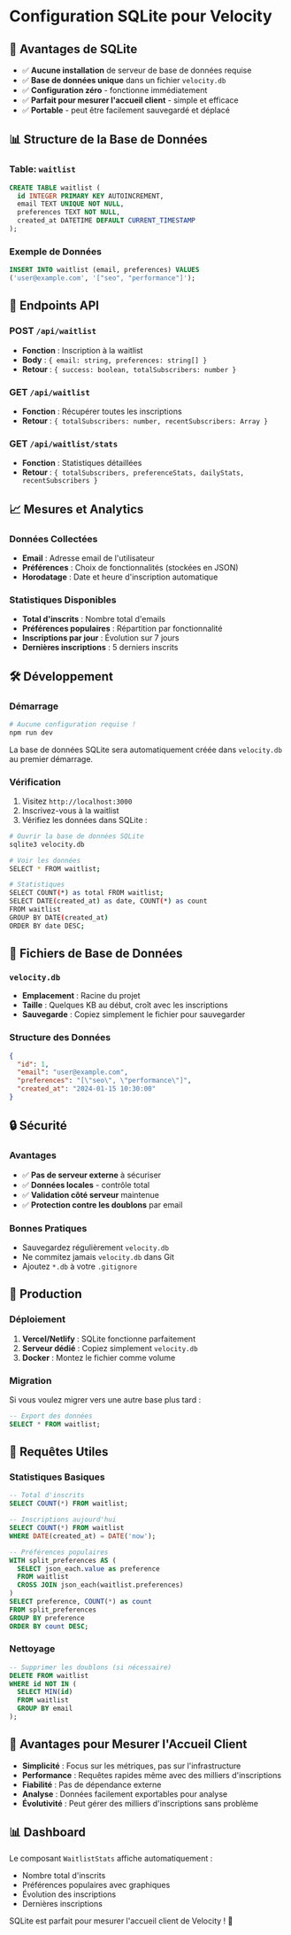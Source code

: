 # Configuration SQLite pour Velocity

## 🚀 Avantages de SQLite

- ✅ **Aucune installation** de serveur de base de données requise
- ✅ **Base de données unique** dans un fichier `velocity.db`
- ✅ **Configuration zéro** - fonctionne immédiatement
- ✅ **Parfait pour mesurer l'accueil client** - simple et efficace
- ✅ **Portable** - peut être facilement sauvegardé et déplacé

## 📊 Structure de la Base de Données

### Table: `waitlist`
```sql
CREATE TABLE waitlist (
  id INTEGER PRIMARY KEY AUTOINCREMENT,
  email TEXT UNIQUE NOT NULL,
  preferences TEXT NOT NULL,
  created_at DATETIME DEFAULT CURRENT_TIMESTAMP
);
```

### Exemple de Données
```sql
INSERT INTO waitlist (email, preferences) VALUES 
('user@example.com', '["seo", "performance"]');
```

## 🔧 Endpoints API

### POST `/api/waitlist`
- **Fonction** : Inscription à la waitlist
- **Body** : `{ email: string, preferences: string[] }`
- **Retour** : `{ success: boolean, totalSubscribers: number }`

### GET `/api/waitlist`
- **Fonction** : Récupérer toutes les inscriptions
- **Retour** : `{ totalSubscribers: number, recentSubscribers: Array }`

### GET `/api/waitlist/stats`
- **Fonction** : Statistiques détaillées
- **Retour** : `{ totalSubscribers, preferenceStats, dailyStats, recentSubscribers }`

## 📈 Mesures et Analytics

### Données Collectées
- **Email** : Adresse email de l'utilisateur
- **Préférences** : Choix de fonctionnalités (stockées en JSON)
- **Horodatage** : Date et heure d'inscription automatique

### Statistiques Disponibles
- **Total d'inscrits** : Nombre total d'emails
- **Préférences populaires** : Répartition par fonctionnalité
- **Inscriptions par jour** : Évolution sur 7 jours
- **Dernières inscriptions** : 5 derniers inscrits

## 🛠️ Développement

### Démarrage
```bash
# Aucune configuration requise !
npm run dev
```

La base de données SQLite sera automatiquement créée dans `velocity.db` au premier démarrage.

### Vérification
1. Visitez `http://localhost:3000`
2. Inscrivez-vous à la waitlist
3. Vérifiez les données dans SQLite :
```bash
# Ouvrir la base de données SQLite
sqlite3 velocity.db

# Voir les données
SELECT * FROM waitlist;

# Statistiques
SELECT COUNT(*) as total FROM waitlist;
SELECT DATE(created_at) as date, COUNT(*) as count 
FROM waitlist 
GROUP BY DATE(created_at) 
ORDER BY date DESC;
```

## 📁 Fichiers de Base de Données

### `velocity.db`
- **Emplacement** : Racine du projet
- **Taille** : Quelques KB au début, croît avec les inscriptions
- **Sauvegarde** : Copiez simplement le fichier pour sauvegarder

### Structure des Données
```json
{
  "id": 1,
  "email": "user@example.com",
  "preferences": "[\"seo\", \"performance\"]",
  "created_at": "2024-01-15 10:30:00"
}
```

## 🔒 Sécurité

### Avantages
- ✅ **Pas de serveur externe** à sécuriser
- ✅ **Données locales** - contrôle total
- ✅ **Validation côté serveur** maintenue
- ✅ **Protection contre les doublons** par email

### Bonnes Pratiques
- Sauvegardez régulièrement `velocity.db`
- Ne commitez jamais `velocity.db` dans Git
- Ajoutez `*.db` à votre `.gitignore`

## 🚀 Production

### Déploiement
1. **Vercel/Netlify** : SQLite fonctionne parfaitement
2. **Serveur dédié** : Copiez simplement `velocity.db`
3. **Docker** : Montez le fichier comme volume

### Migration
Si vous voulez migrer vers une autre base plus tard :
```sql
-- Export des données
SELECT * FROM waitlist;
```

## 📝 Requêtes Utiles

### Statistiques Basiques
```sql
-- Total d'inscrits
SELECT COUNT(*) FROM waitlist;

-- Inscriptions aujourd'hui
SELECT COUNT(*) FROM waitlist 
WHERE DATE(created_at) = DATE('now');

-- Préférences populaires
WITH split_preferences AS (
  SELECT json_each.value as preference
  FROM waitlist
  CROSS JOIN json_each(waitlist.preferences)
)
SELECT preference, COUNT(*) as count
FROM split_preferences
GROUP BY preference
ORDER BY count DESC;
```

### Nettoyage
```sql
-- Supprimer les doublons (si nécessaire)
DELETE FROM waitlist 
WHERE id NOT IN (
  SELECT MIN(id) 
  FROM waitlist 
  GROUP BY email
);
```

## 🎯 Avantages pour Mesurer l'Accueil Client

- **Simplicité** : Focus sur les métriques, pas sur l'infrastructure
- **Performance** : Requêtes rapides même avec des milliers d'inscriptions
- **Fiabilité** : Pas de dépendance externe
- **Analyse** : Données facilement exportables pour analyse
- **Évolutivité** : Peut gérer des milliers d'inscriptions sans problème

## 📊 Dashboard

Le composant `WaitlistStats` affiche automatiquement :
- Nombre total d'inscrits
- Préférences populaires avec graphiques
- Évolution des inscriptions
- Dernières inscriptions

SQLite est parfait pour mesurer l'accueil client de Velocity ! 🎉
